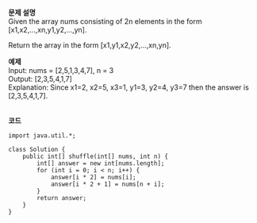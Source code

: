 **문제 설명**<br>
Given the array nums consisting of 2n elements in the form [x1,x2,...,xn,y1,y2,...,yn].<br>

Return the array in the form [x1,y1,x2,y2,...,xn,yn].<br>

**예제**<br>
Input: nums = [2,5,1,3,4,7], n = 3<br>
Output: [2,3,5,4,1,7] <br>
Explanation: Since x1=2, x2=5, x3=1, y1=3, y2=4, y3=7 then the answer is [2,3,5,4,1,7].<br>
<br>

**코드**
```
import java.util.*;

class Solution {
    public int[] shuffle(int[] nums, int n) {
        int[] answer = new int[nums.length];
        for (int i = 0; i < n; i++) {
            answer[i * 2] = nums[i];
            answer[i * 2 + 1] = nums[n + i];
        }
        return answer;
    }
}
```
